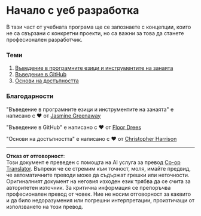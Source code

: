 <!--
CO_OP_TRANSLATOR_METADATA:
{
  "original_hash": "04683f4cfa46004179b0404b89a3065c",
  "translation_date": "2025-08-28T08:23:57+00:00",
  "source_file": "1-getting-started-lessons/README.md",
  "language_code": "bg"
}
-->
# Начало с уеб разработка

В тази част от учебната програма ще се запознаете с концепции, които не са свързани с конкретни проекти, но са важни за това да станете професионален разработчик.

### Теми

1. [Въведение в програмните езици и инструментите на занаята](1-intro-to-programming-languages/README.md)
2. [Въведение в GitHub](2-github-basics/README.md)
3. [Основи на достъпността](3-accessibility/README.md)

### Благодарности

"Въведение в програмните езици и инструментите на занаята" е написано с ♥️ от [Jasmine Greenaway](https://twitter.com/paladique)

"Въведение в GitHub" е написано с ♥️ от [Floor Drees](https://twitter.com/floordrees)

"Основи на достъпността" е написано с ♥️ от [Christopher Harrison](https://twitter.com/geektrainer)

---

**Отказ от отговорност**:  
Този документ е преведен с помощта на AI услуга за превод [Co-op Translator](https://github.com/Azure/co-op-translator). Въпреки че се стремим към точност, моля, имайте предвид, че автоматичните преводи може да съдържат грешки или неточности. Оригиналният документ на неговия изходен език трябва да се счита за авторитетен източник. За критична информация се препоръчва професионален превод от човек. Ние не носим отговорност за каквито и да било недоразумения или погрешни интерпретации, произтичащи от използването на този превод.